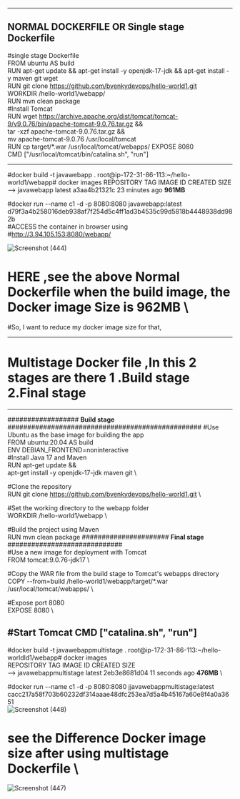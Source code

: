 ----------------------------------------------------------
**NORMAL DOCKERFILE OR Single stage Dockerfile**
----------------------------------------------------------
#single stage Dockerfile \
FROM ubuntu AS build  \
RUN apt-get update && apt-get install -y openjdk-17-jdk && apt-get install -y maven git wget \
RUN git clone https://github.com/bvenkydevops/hello-world1.git \
WORKDIR /hello-world1/webapp/  \
RUN mvn clean package   \
#Install Tomcat    \
RUN wget https://archive.apache.org/dist/tomcat/tomcat-9/v9.0.76/bin/apache-tomcat-9.0.76.tar.gz && \
    tar -xzf apache-tomcat-9.0.76.tar.gz && \
    mv apache-tomcat-9.0.76 /usr/local/tomcat    \
RUN cp target/*.war /usr/local/tomcat/webapps/
EXPOSE 8080    \
CMD ["/usr/local/tomcat/bin/catalina.sh", "run"]






----------------------------------------------
#docker build -t javawebapp .
root@ip-172-31-86-113:~/hello-world1/webapp# docker images
    REPOSITORY             TAG            IMAGE ID       CREATED          SIZE
--> javawebapp            latest       a3aa4b21321c   23 minutes ago   **961MB** 

 #docker run --name c1 -d -p 8080:8080 javawebapp:latest  \
      d79f3a4b258016deb938af7f254d5c4ff1ad3b4535c99d5818b4448938dd982b  \
#ACCESS the container in browser using
#http://3.94.105.153:8080/webapp/

![Screenshot (444)](https://github.com/user-attachments/assets/3e7f6e6a-8085-4101-a34e-33ec633f928f)


# HERE ,see the above Normal Dockerfile when the build image, the Docker image Size is **962MB** \
#So, I want to reduce my docker image size for that,


--------------------------------------------------------------------------------------------------------------------------------
# Multistage Docker file ,In this 2 stages are there 1 .Build stage 2.Final stage
---------------------------------------------------------------------------------------------------------------------------------
################## **Build stage** #################################################
#Use Ubuntu as the base image for building the app \
FROM ubuntu:20.04 AS build  \
ENV DEBIAN_FRONTEND=noninteractive \
#Install Java 17 and Maven  \
RUN apt-get update && \
    apt-get install -y openjdk-17-jdk maven git  \

#Clone the repository \
RUN git clone https://github.com/bvenkydevops/hello-world1.git   \

#Set the working directory to the webapp folder  \
WORKDIR /hello-world1/webapp  \

#Build the project using Maven   \
RUN mvn clean package
###################### **Final stage** ############################# \
#Use a new image for deployment with Tomcat  \
FROM tomcat:9.0.76-jdk17  \

#Copy the WAR file from the build stage to Tomcat's webapps directory  \
COPY --from=build /hello-world1/webapp/target/*.war /usr/local/tomcat/webapps/   \

#Expose port 8080  \
EXPOSE 8080    \

#Start Tomcat
 CMD ["catalina.sh", "run"]
------------------------------------------------------------------------------------
#docker build -t javawebappmultistage .
root@ip-172-31-86-113:~/hello-worldld1/webapp# docker images      \
    REPOSITORY             TAG            IMAGE ID       CREATED          SIZE     \
--> javawebappmultistage   latest         2eb3e8681d04   11 seconds ago   **476MB**  \

 #docker run --name c1 -d -p 8080:8080 jjavawebappmultistage:latest    \
      cacc217a58f703b60232df314aaae48dfc253ea7d5a4b45167a60e8f4a0a3651    \
![Screenshot (448)](https://github.com/user-attachments/assets/8e614c44-e52f-413a-8ec2-9d7e7936c8cc)

 # see the Difference Docker image size after using multistage Dockerfile    \
![Screenshot (447)](https://github.com/user-attachments/assets/6af81592-a2cd-4f61-a2d6-f6ca0c4481bb)

      

